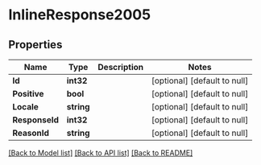 # InlineResponse2005

## Properties
Name | Type | Description | Notes
------------ | ------------- | ------------- | -------------
**Id** | **int32** |  | [optional] [default to null]
**Positive** | **bool** |  | [optional] [default to null]
**Locale** | **string** |  | [optional] [default to null]
**ResponseId** | **int32** |  | [optional] [default to null]
**ReasonId** | **string** |  | [optional] [default to null]

[[Back to Model list]](../README.md#documentation-for-models) [[Back to API list]](../README.md#documentation-for-api-endpoints) [[Back to README]](../README.md)

